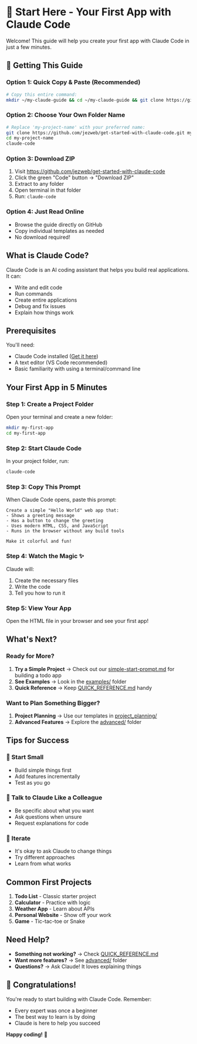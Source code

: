 # 🚀 Start Here - Your First App with Claude Code

Welcome! This guide will help you create your first app with Claude Code in just a few minutes.

## 🏁 Getting This Guide

### Option 1: Quick Copy & Paste (Recommended)
```bash
# Copy this entire command:
mkdir ~/my-claude-guide && cd ~/my-claude-guide && git clone https://github.com/jezweb/get-started-with-claude-code.git . && claude-code
```

### Option 2: Choose Your Own Folder Name
```bash
# Replace 'my-project-name' with your preferred name:
git clone https://github.com/jezweb/get-started-with-claude-code.git my-project-name
cd my-project-name
claude-code
```

### Option 3: Download ZIP
1. Visit https://github.com/jezweb/get-started-with-claude-code
2. Click the green "Code" button → "Download ZIP"
3. Extract to any folder
4. Open terminal in that folder
5. Run: `claude-code`

### Option 4: Just Read Online
- Browse the guide directly on GitHub
- Copy individual templates as needed
- No download required!

## What is Claude Code?

Claude Code is an AI coding assistant that helps you build real applications. It can:
- Write and edit code
- Run commands
- Create entire applications
- Debug and fix issues
- Explain how things work

## Prerequisites

You'll need:
- Claude Code installed ([Get it here](https://claude.ai/code))
- A text editor (VS Code recommended)
- Basic familiarity with using a terminal/command line

## Your First App in 5 Minutes

### Step 1: Create a Project Folder

Open your terminal and create a new folder:
```bash
mkdir my-first-app
cd my-first-app
```

### Step 2: Start Claude Code

In your project folder, run:
```bash
claude-code
```

### Step 3: Copy This Prompt

When Claude Code opens, paste this prompt:

```
Create a simple "Hello World" web app that:
- Shows a greeting message
- Has a button to change the greeting
- Uses modern HTML, CSS, and JavaScript
- Runs in the browser without any build tools

Make it colorful and fun!
```

### Step 4: Watch the Magic ✨

Claude will:
1. Create the necessary files
2. Write the code
3. Tell you how to run it

### Step 5: View Your App

Open the HTML file in your browser and see your first app!

## What's Next?

### Ready for More?

1. **Try a Simple Project** → Check out our [simple-start-prompt.md](simple-start-prompt.md) for building a todo app
2. **See Examples** → Look in the [examples/](examples/) folder
3. **Quick Reference** → Keep [QUICK_REFERENCE.md](QUICK_REFERENCE.md) handy

### Want to Plan Something Bigger?

1. **Project Planning** → Use our templates in [project_planning/](project_planning/)
2. **Advanced Features** → Explore the [advanced/](advanced/) folder

## Tips for Success

### 🎯 Start Small
- Build simple things first
- Add features incrementally
- Test as you go

### 💬 Talk to Claude Like a Colleague
- Be specific about what you want
- Ask questions when unsure
- Request explanations for code

### 🔄 Iterate
- It's okay to ask Claude to change things
- Try different approaches
- Learn from what works

## Common First Projects

1. **Todo List** - Classic starter project
2. **Calculator** - Practice with logic
3. **Weather App** - Learn about APIs
4. **Personal Website** - Show off your work
5. **Game** - Tic-tac-toe or Snake

## Need Help?

- **Something not working?** → Check [QUICK_REFERENCE.md](QUICK_REFERENCE.md)
- **Want more features?** → See [advanced/](advanced/) folder
- **Questions?** → Ask Claude! It loves explaining things

## 🎉 Congratulations!

You're ready to start building with Claude Code. Remember:
- Every expert was once a beginner
- The best way to learn is by doing
- Claude is here to help you succeed

**Happy coding!** 🚀